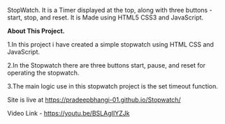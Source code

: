 StopWatch.
It is a Timer displayed at the top, along with three buttons - start, stop, and reset.
It is Made using HTML5 CSS3 and JavaScript.

**About This Project.**

1.In this project i have created a simple stopwatch using HTML CSS and JavaScript.

2.In the Stopwatch there are three buttons start, pause, and reset for operating the stopwatch.

3.The main logic use in this stopwatch project is the set timeout function.

Site is live at https://pradeepbhangi-01.github.io/Stopwatch/

Video Link - https://youtu.be/BSLAgIIYZJk
